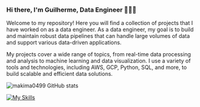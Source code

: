 ### Hi there, I'm Guilherme, Data Engineer 🧑🏻‍💻

Welcome to my repository! Here you will find a collection of projects that I have worked on as a data engineer. As a data engineer, my goal is to build and maintain robust data pipelines that can handle large volumes of data and support various data-driven applications.

My projects cover a wide range of topics, from real-time data processing and analysis to machine learning and data visualization. I use a variety of tools and technologies, including AWS, GCP, Python, SQL, and more, to build scalable and efficient data solutions.

![makima0499 GitHub stats](https://github-readme-stats.vercel.app/api?username=makima0499&show_icons=true&theme=radical&count_private=true)

[![My Skills](https://skillicons.dev/icons?i=python,aws,gcp,azure,docker,kubernetes,ansible,linux,postgres,mongodb&perline=6)](https://skillicons.dev)


